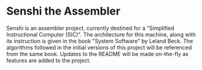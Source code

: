 # Senshi the Assembler
Senshi is an assembler project, currently destined for a "Simplified Instructional Computer (SIC)". The architecture for this machine, along with its instruction is given in the book "System Software" by Leland Beck. The algorithms followed in the initial versions of this project will be referenced from the same book. Updates to the README will be made on-the-fly as features are added to the project.

